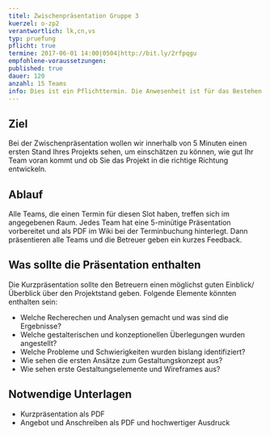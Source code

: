 ```yaml
---
titel: Zwischenpräsentation Gruppe 3 
kuerzel: o-zp2
verantwortlich: lk,cn,vs
typ: pruefung
pflicht: true
termine: 2017-06-01 14:00|0504|http://bit.ly/2rfpqgu
empfohlene-voraussetzungen: 
published: true
dauer: 120
anzahl: 15 Teams
info: Dies ist ein Pflichttermin. Die Anwesenheit ist für das Bestehen des Moduls erforderlich. Zur Zwischenpräsentation bringen Sie bitte ihr Angebot und Anschreiben als Ausdruck in möglichst guter Qualität mit.
---
```


## Ziel 
Bei der Zwischenpräsentation wollen wir innerhalb von 5 Minuten einen ersten Stand Ihres Projekts sehen, um einschätzen zu können, wie gut Ihr Team voran kommt und ob Sie das Projekt in die richtige Richtung entwickeln.

## Ablauf
Alle Teams, die einen Termin für diesen Slot haben, treffen sich im angegebenen Raum. Jedes Team hat eine 5-minütige Präsentation vorbereitet und als PDF im Wiki bei der Terminbuchung hinterlegt. Dann präsentieren alle Teams und die Betreuer geben ein kurzes Feedback. 

## Was sollte die Präsentation enthalten
Die Kurzpräsentation sollte den Betreuern einen möglichst guten Einblick/ Überblick über den Projektstand geben. Folgende Elemente könnten enthalten sein:
- Welche Recherechen und Analysen gemacht und was sind die Ergebnisse?
- Welche gestalterischen und konzeptionellen Überlegungen wurden angestellt?
- Welche Probleme und Schwierigkeiten wurden bislang identifiziert?
- Wie sehen die ersten Ansätze zum Gestaltungskonzept aus?
- Wie sehen erste Gestaltungselemente und Wireframes aus?

## Notwendige Unterlagen
- Kurzpräsentation als PDF
- Angebot und Anschreiben als PDF und hochwertiger Ausdruck